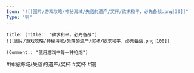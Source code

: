 ```yaml
---
Icon: "![[图片/游戏攻略/神秘海域/失落的遗产/奖杯/欲求和平，必先备战.png|30]]"
Type: "铜"
---
```

```ad-common-bronze-trophy
title: (Title:: "欲求和平，必先备战")
![[图片/游戏攻略/神秘海域/失落的遗产/奖杯/欲求和平，必先备战.png|100]]

(Comment:: "使用游戏中每一种枪炮")
```

#神秘海域/失落的遗产/奖杯 #奖杯 #铜
